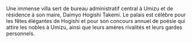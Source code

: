 Une immense villa sert de bureau administratif central à Umizu et de résidence à son maire, Daimyo Hogishi Takemi. Le palais est célèbre pour les fêtes élégantes de Hogishi et pour son concours annuel de poésie qui attire les nobles à Umizu, ainsi que leurs amères rivalités et leurs gardes personnels.